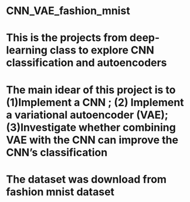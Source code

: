 # CNN_VAE_fashion_mnist
# This is the projects from deep-learning class to explore CNN classification and autoencoders

# The main idear of this project is to (1)Implement a CNN ; (2) Implement a variational autoencoder (VAE); (3)Investigate whether combining VAE with the CNN can improve the CNN’s classification

# The dataset was download from fashion mnist dataset
